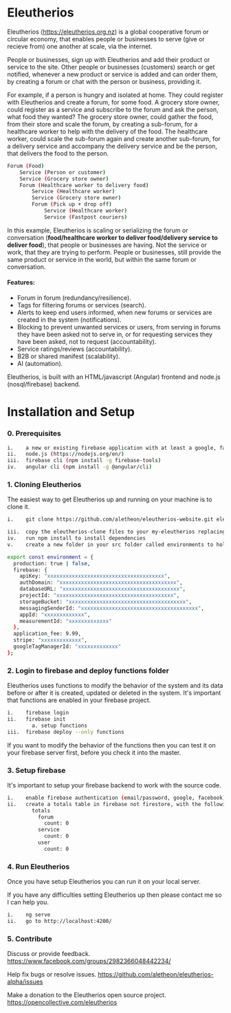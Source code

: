 # Eleutherios

Eleutherios (https://eleutherios.org.nz) is a global cooperative forum or circular economy, that enables people or businesses to serve (give or recieve from) one another at scale, via the internet.

People or businesses, sign up with Eleutherios and add their product or service to the site. Other people or businesses (customers) search or get notified, whenever a new product or service is added and can order them, by creating a forum or chat with the person or business, providing it.

For example, if a person is hungry and isolated at home.  They could register with Eleutherios and create a forum, for some food. A grocery store owner, could register as a service and subscribe to the forum and ask the person, what food they wanted? The grocery store owner, could gather the food, from their store and scale the forum, by creating a sub-forum, for a healthcare worker to help with the delivery of the food. The healthcare worker, could scale the sub-forum again and create another sub-forum, for a delivery service and accompany the delivery service and be the person, that delivers the food to the person.

```bash
Forum (Food)
    Service (Person or customer)
    Service (Grocery store owner)
    Forum (Healthcare worker to delivery food)
        Service (Healthcare worker)
        Service (Grocery store owner)
        Forum (Pick up + drop off)
            Service (Healthcare worker)
            Service (Fastpost couriers)
```

In this example, Eleutherios is scaling or serializing the forum or conversation (<b>food/healthcare worker to deliver food/delivery service to deliver food</b>), that people or businesses are having.  Not the service or work, that they are trying to perform. People or businesses, still provide the same product or service in the world, but within the same forum or conversation.

#### Features:

* Forum in forum (redundancy/resilience).
* Tags for filtering forums or services (search).
* Alerts to keep end users informed, when new forums or services are created in the system (notifications).
* Blocking to prevent unwanted services or users, from serving in forums they have been asked not to serve in, or for requesting services they have been asked, not to request (accountability).
* Service ratings/reviews (accountability).
* B2B or shared manifest (scalability).
* AI (automation).

Eleutherios, is built with an HTML/javascript (Angular) frontend and node.js (nosql/firebase) backend.

# Installation and Setup

### 0. Prerequisites

```bash
i.    a new or existing firebase application with at least a google, facebook or email passwordless provider
ii.   node.js (https://nodejs.org/en/)
iii.  firebase cli (npm install -g firebase-tools)
iv.   angular cli (npm install -g @angular/cli)
```

### 1. Cloning Eleutherios

The easiest way to get Eleutherios up and running on your machine is to clone it.

```bash
i.    git clone https://github.com/aletheon/eleutherios-website.git eleutherios-website
```

```bash
iii.  copy the eleutherios-clone files to your my-eleutherios replacing any duplicate files such as README.md, .gitignore and package.json.
iv.   run npm install to install dependencies
v.    create a new folder in your src folder called environments to hold your firebase database configuration files environment.prod.ts and environment.ts:

export const environment = {
  production: true | false,
  firebase: {
    apiKey: "xxxxxxxxxxxxxxxxxxxxxxxxxxxxxxxxxxxxxx",
    authDomain: "xxxxxxxxxxxxxxxxxxxxxxxxxxxxxxxxxxxxxx",
    databaseURL: "xxxxxxxxxxxxxxxxxxxxxxxxxxxxxxxxxxxxxx",
    projectId: "xxxxxxxxxxxxxxxxxxxxxxxxxxxxxxxxxxxxxx",
    storageBucket: "xxxxxxxxxxxxxxxxxxxxxxxxxxxxxxxxxxxxxx",
    messagingSenderId: "xxxxxxxxxxxxxxxxxxxxxxxxxxxxxxxxxxxxxx",
    appId: "xxxxxxxxxxxxx",
    measurementId: "xxxxxxxxxxxxx"
  },
  application_fee: 9.99,
  stripe: "xxxxxxxxxxxxx",
  googleTagManagerId: "xxxxxxxxxxxxx"
};

```

### 2. Login to firebase and deploy functions folder

Eleutherios uses functions to modify the behavior of the system and its data before or after it is created, updated or deleted in the system.  It's important that functions are enabled in your firebase project.

```bash
i.    firebase login
ii.   firebase init
        a. setup functions
iii.  firebase deploy --only functions
```

If you want to modify the behavior of the functions then you can test it on your firebase server first, before you check it into the master.

### 3. Setup firebase

It's important to setup your firebase backend to work with the source code.

```bash
i.    enable firebase authentication (email/password, google, facebook)
ii.   create a totals table in firebase not firestore, with the following default structure:
        totals
          forum
            count: 0
          service
            count: 0
          user
            count: 0
```

### 4. Run Eleutherios

Once you have setup Eleutherios you can run it on your local server.

If you have any difficulties setting Eleutherios up then please contact me so I can help you.

```bash
i.    ng serve
ii.   go to http://localhost:4200/
```

### 5. Contribute

Discuss or provide feedback.
https://www.facebook.com/groups/2982366048442234/

Help fix bugs or resolve issues.
https://github.com/aletheon/eleutherios-alpha/issues

Make a donation to the Eleutherios open source project.
https://opencollective.com/eleutherios